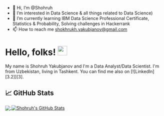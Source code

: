 - 👋 Hi, I’m @Shohruh
- 👀 I’m interested in Data Science & all things related to Data Science)
- 🌱 I’m currently learning IBM Data Science Professional Certificate, Statistics & Probability, Solving challenges in Hackerrank
- 📫 How to reach me shokhrukh.yakubjanov@gmail.com

# Hello, folks! <img src="https://raw.githubusercontent.com/Shohruh22/Shohruh22/master/wave.gif" width="30px">
My name is Shohruh Yakubjanov and I'm a Data Analyst/Data Scientist. I'm from Uzbekistan, living in Tashkent. You can find me also on [![LinkedIn][3.2]][3].


## &#x1f4c8; GitHub Stats
<a href="https://github.com/Shohruh22/Shohruh22">
  <img align="center" src="https://github-readme-stats.vercel.app/api/top-langs/?username=Shohruh22&hide=java,html,tex&title_color=ffffff&text_color=c9cacc&icon_color=2bbc8a&bg_color=1d1f21&langs_count=3" />
</a>
<a href="https://github.com/Shohruh22/Shohruh22">
  <img align="center" src="https://github-readme-stats.vercel.app/api?username=Shohruh22&show_icons=true&line_height=27&count_private=true&title_color=ffffff&text_color=c9cacc&icon_color=2bbc8a&bg_color=1d1f21" alt="Shohruh's GitHub Stats" />
</a>
<!---
Shohruh22/Shohruh22 is a ✨ special ✨ repository because its `README.md` (this file) appears on your GitHub profile.
You can click the Preview link to take a look at your changes.
--->
